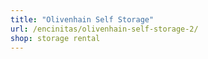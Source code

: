 ```yaml
---
title: "Olivenhain Self Storage"
url: /encinitas/olivenhain-self-storage-2/
shop: storage rental
---
```


